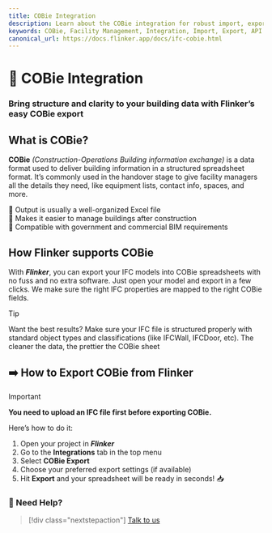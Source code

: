 ```yaml
---
title: COBie Integration
description: Learn about the COBie integration for robust import, export, and API features to streamline your facility management processes.
keywords: COBie, Facility Management, Integration, Import, Export, API
canonical_url: https://docs.flinker.app/docs/ifc-cobie.html
---
```


# 📘 COBie Integration

### Bring structure and clarity to your building data with Flinker’s easy COBie export

## What is COBie?
**COBie** *(Construction-Operations Building information exchange)* is a data format used to deliver building information in a structured spreadsheet format. It’s commonly used in the handover stage to give facility managers all the details they need, like equipment lists, contact info, spaces, and more.<br>

🔹 Output is usually a well-organized Excel file<br>
🔹 Makes it easier to manage buildings after construction<br>
🔹 Compatible with government and commercial BIM requirements<br>

## How Flinker supports COBie
With ***Flinker***, you can export your IFC models into COBie spreadsheets with no fuss and no extra software. Just open your model and export in a few clicks. We make sure the right IFC properties are mapped to the right COBie fields.

> [!TIP]
> Want the best results? Make sure your IFC file is structured properly with standard object types and classifications (like IFCWall, IFCDoor, etc). The cleaner the data, the prettier the COBie sheet

## ➡️ How to Export COBie from Flinker

> [!IMPORTANT]
> **You need to upload an IFC file first before exporting COBie.**

Here’s how to do it:
1. Open your project in ***Flinker***
2. Go to the **Integrations** tab in the top menu
3. Select **COBie Export**
4. Choose your preferred export settings (if available)
5. Hit **Export** and your spreadsheet will be ready in seconds! 📥

### 💬 Need Help?

> [!div class="nextstepaction"]
> [Talk to us](https://outlook.office365.com/book/SupportConsultingonlinemeeting@flinker.app/)
